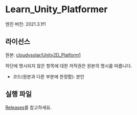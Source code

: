 # Learn_Unity_Platformer

엔진 버전: 2021.3.1f1

## 라이선스

원본: [cloudysolar/Unity2D_Platform1](https://github.com/cloudysolar/Unity2D_Platform1)

하단에 명시되지 않은 항목에 대한 저작권은 원본의 명시를 따릅니다.

- 코드(원본과 다른 부분에 한정함): 본인

## 실행 파일

[Releases](https://github.com/hwahyang1/Learn_Unity_Platformer/releases)를 참고하세요.